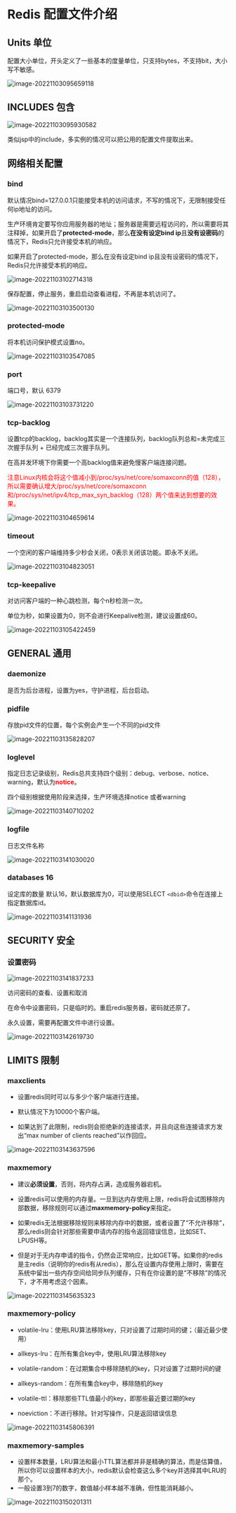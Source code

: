 # Redis 配置文件介绍

## Units 单位

配置大小单位，开头定义了一些基本的度量单位，只支持bytes，不支持bit，大小写不敏感。

![image-20221103095659118](./assets/image-20221103095659118.png)

## INCLUDES 包含

![image-20221103095930582](./assets/image-20221103095930582.png)

类似jsp中的include，多实例的情况可以把公用的配置文件提取出来。

## 网络相关配置

### bind

默认情况bind=127.0.0.1只能接受本机的访问请求，不写的情况下，无限制接受任何ip地址的访问。

生产环境肯定要写你应用服务器的地址；服务器是需要远程访问的，所以需要将其注释掉，如果开启了**protected-mode**，那么**在没有设定bind ip**且**没有设密码**的情况下，Redis只允许接受本机的响应。

如果开启了protected-mode，那么在没有设定bind ip且没有设密码的情况下，Redis只允许接受本机的响应。

![image-20221103102714318](./assets/image-20221103102714318.png)

保存配置，停止服务，重启启动查看进程，不再是本机访问了。

![image-20221103103500130](./assets/image-20221103103500130.png)

### protected-mode

将本机访问保护模式设置no。

![image-20221103103547085](./assets/image-20221103103547085.png)

### port

端口号，默认 6379

![image-20221103103731220](./assets/image-20221103103731220.png)

### tcp-backlog

设置tcp的backlog，backlog其实是一个连接队列，backlog队列总和=未完成三次握手队列 + 已经完成三次握手队列。

在高并发环境下你需要一个高backlog值来避免慢客户端连接问题。

<font color="red">注意Linux内核会将这个值减小到/proc/sys/net/core/somaxconn的值（128），所以需要确认增大/proc/sys/net/core/somaxconn和/proc/sys/net/ipv4/tcp_max_syn_backlog（128）两个值来达到想要的效果。</font>

![image-20221103104659614](./assets/image-20221103104659614.png)

### timeout

一个空闲的客户端维持多少秒会关闭，0表示关闭该功能。即永不关闭。

![image-20221103104823051](./assets/image-20221103104823051.png)

### tcp-keepalive

对访问客户端的一种心跳检测，每个n秒检测一次。

单位为秒，如果设置为0，则不会进行Keepalive检测，建议设置成60。

![image-20221103105422459](./assets/image-20221103105422459.png)

## GENERAL 通用

### daemonize

是否为后台进程，设置为yes，守护进程，后台启动。

### pidfile

存放pid文件的位置，每个实例会产生一个不同的pid文件

![image-20221103135828207](./assets/image-20221103135828207.png)

### loglevel

指定日志记录级别，Redis总共支持四个级别：debug、verbose、notice、warning，默认为<font color="red">**notice**</font>。

四个级别根据使用阶段来选择，生产环境选择notice 或者warning

![image-20221103140710202](./assets/image-20221103140710202.png)

### logfile 

日志文件名称

![image-20221103141030020](./assets/image-20221103141030020.png)

### databases 16 

设定库的数量 默认16，默认数据库为0，可以使用SELECT `<dbid>`命令在连接上指定数据库id。

![image-20221103141131936](./assets/image-20221103141131936.png)

## SECURITY 安全

### 设置密码

![image-20221103141837233](./assets/image-20221103141837233.png)

访问密码的查看、设置和取消

在命令中设置密码，只是临时的。重启redis服务器，密码就还原了。

永久设置，需要再配置文件中进行设置。

![image-20221103142619730](./assets/image-20221103142619730.png)

## LIMITS 限制

### maxclients

* 设置redis同时可以与多少个客户端进行连接。

* 默认情况下为10000个客户端。

* 如果达到了此限制，redis则会拒绝新的连接请求，并且向这些连接请求方发出“max number of clients reached”以作回应。

![image-20221103143637596](./assets/image-20221103143637596.png)

### maxmemory

* 建议**必须设置**，否则，将内存占满，造成服务器宕机。

* 设置redis可以使用的内存量。一旦到达内存使用上限，redis将会试图移除内部数据，移除规则可以通过**maxmemory-policy**来指定。
*  如果redis无法根据移除规则来移除内存中的数据，或者设置了“不允许移除”，那么redis则会针对那些需要申请内存的指令返回错误信息，比如SET、LPUSH等。
* 但是对于无内存申请的指令，仍然会正常响应，比如GET等。如果你的redis是主redis（说明你的redis有从redis），那么在设置内存使用上限时，需要在系统中留出一些内存空间给同步队列缓存，只有在你设置的是“不移除”的情况下，才不用考虑这个因素。 

![image-20221103145635323](./assets/image-20221103145635323.png)

### maxmemory-policy

* volatile-lru：使用LRU算法移除key，只对设置了过期时间的键；（最近最少使用）

* allkeys-lru：在所有集合key中，使用LRU算法移除key

* volatile-random：在过期集合中移除随机的key，只对设置了过期时间的键

* allkeys-random：在所有集合key中，移除随机的key

* volatile-ttl：移除那些TTL值最小的key，即那些最近要过期的key

* noeviction：不进行移除。针对写操作，只是返回错误信息

![image-20221103145806391](./assets/image-20221103145806391.png)

### maxmemory-samples

* 设置样本数量，LRU算法和最小TTL算法都并非是精确的算法，而是估算值，所以你可以设置样本的大小，redis默认会检查这么多个key并选择其中LRU的那个。
* 一般设置3到7的数字，数值越小样本越不准确，但性能消耗越小。

![image-20221103150201311](./assets/image-20221103150201311.png)